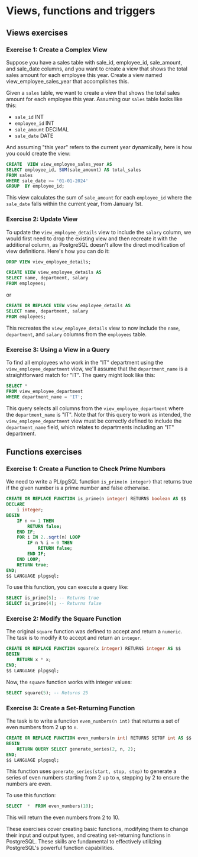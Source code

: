 # Views, functions and triggers
## Views exercises
### Exercise 1: Create a Complex View
Suppose you have a sales table with sale_id, employee_id, sale_amount, and sale_date columns, and you want to create a view that shows the total sales amount for each employee this year. Create a view named view_employee_sales_year that accomplishes this.

Given a `sales` table, we want to create a view that shows the total sales amount for each employee this year. Assuming our `sales` table looks like this:

-   `sale_id` INT
-   `employee_id` INT
-   `sale_amount` DECIMAL
-   `sale_date` DATE

And assuming "this year" refers to the current year dynamically, here is how you could create the view:
``` sql 
CREATE  VIEW view_employee_sales_year AS
SELECT employee_id, SUM(sale_amount) AS total_sales 
FROM sales 
WHERE sale_date >= '01-01-2024'  
GROUP  BY employee_id;
``` 
This view calculates the sum of `sale_amount` for each `employee_id` where the `sale_date` falls within the current year, from January 1st.

### Exercise 2: Update View
To update the `view_employee_details` view to include the `salary` column, we would first need to drop the existing view and then recreate it with the additional column, as PostgreSQL doesn't allow the direct modification of view definitions. Here's how you can do it:
```  sql 
DROP VIEW view_employee_details;

CREATE VIEW view_employee_details AS
SELECT name, department, salary
FROM employees;
```

or

```  sql 
CREATE OR REPLACE VIEW view_employee_details AS
SELECT name, department, salary
FROM employees;
```

This recreates the `view_employee_details` view to now include the `name`, `department`, and `salary` columns from the `employees` table.

### Exercise 3: Using a View in a Query
To find all employees who work in the "IT" department using the `view_employee_department` view, we'll assume that the `department_name` is a straightforward match for "IT". The query might look like this:

``` sql
SELECT *
FROM view_employee_department
WHERE department_name = 'IT';
```
This query selects all columns from the `view_employee_department` where the `department_name` is "IT". Note that for this query to work as intended, the `view_employee_department` view must be correctly defined to include the `department_name` field, which relates to departments including an "IT" department.

## Functions exercises
### Exercise 1: Create a Function to Check Prime Numbers
We need to write a PL/pgSQL function `is_prime(n integer)` that returns true if the given number is a prime number and false otherwise.
``` sql
CREATE OR REPLACE FUNCTION is_prime(n integer) RETURNS boolean AS $$
DECLARE
    i integer;
BEGIN
    IF n <= 1 THEN
        RETURN false;
    END IF;
    FOR i IN 2..sqrt(n) LOOP
        IF n % i = 0 THEN
            RETURN false;
        END IF;
    END LOOP;
    RETURN true;
END;
$$ LANGUAGE plpgsql;
```

To use this function, you can execute a query like:
``` sql 
SELECT is_prime(5); -- Returns true  
SELECT is_prime(4); -- Returns false
```

### Exercise 2: Modify the Square Function
The original `square` function was defined to accept and return a `numeric`. The task is to modify it to accept and return an `integer`.
``` sql
CREATE OR REPLACE FUNCTION square(x integer) RETURNS integer AS $$
BEGIN
    RETURN x * x;
END;
$$ LANGUAGE plpgsql;
```
Now, the `square` function works with integer values:
``` sql
SELECT square(5); -- Returns 25
```

### Exercise 3: Create a Set-Returning Function
The task is to write a function `even_numbers(n int)` that returns a set of even numbers from 2 up to `n`.
``` sql
CREATE OR REPLACE FUNCTION even_numbers(n int) RETURNS SETOF int AS $$
BEGIN
    RETURN QUERY SELECT generate_series(2, n, 2);
END;
$$ LANGUAGE plpgsql;
```
This function uses `generate_series(start, stop, step)` to generate a series of even numbers starting from 2 up to `n`, stepping by 2 to ensure the numbers are even.

To use this function:
``` sql
SELECT  *  FROM even_numbers(10);
```
This will return the even numbers from 2 to 10.

These exercises cover creating basic functions, modifying them to change their input and output types, and creating set-returning functions in PostgreSQL. These skills are fundamental to effectively utilizing PostgreSQL's powerful function capabilities.
